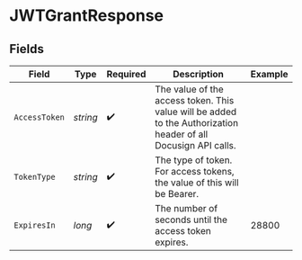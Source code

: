 # JWTGrantResponse


## Fields

| Field                                                                                                          | Type                                                                                                           | Required                                                                                                       | Description                                                                                                    | Example                                                                                                        |
| -------------------------------------------------------------------------------------------------------------- | -------------------------------------------------------------------------------------------------------------- | -------------------------------------------------------------------------------------------------------------- | -------------------------------------------------------------------------------------------------------------- | -------------------------------------------------------------------------------------------------------------- |
| `AccessToken`                                                                                                  | *string*                                                                                                       | :heavy_check_mark:                                                                                             | The value of the access token. This value will be added to the Authorization header of all Docusign API calls. |                                                                                                                |
| `TokenType`                                                                                                    | *string*                                                                                                       | :heavy_check_mark:                                                                                             | The type of token. For access tokens, the value of this will be Bearer.                                        |                                                                                                                |
| `ExpiresIn`                                                                                                    | *long*                                                                                                         | :heavy_check_mark:                                                                                             | The number of seconds until the access token expires.                                                          | 28800                                                                                                          |